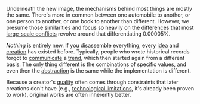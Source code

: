 

Underneath the new image, the mechanisms behind most things are mostly the same. There's more in common between one automobile to another, or one person to another, or one book to another than different. However, we presume those similarities and focus so heavily on the differences that most [large-scale conflicts](people-conflicts-war.md) revolve around that differentiating 0.00005%.

*Nothing* is entirely new. If you disassemble everything, every [idea](values.md) and [creation](creations.md) has existed before. Typically, people who wrote historical records forgot to [communicate](language.md) a [trend](trends.md), which then started again from a different basis. The only thing different is the combinations of specific values, and even then the [abstraction](values.md) is the same while the implementation is different.

Because a creator's [quality](values-quality.md) often comes through constraints that later creations don't have (e.g., [technological limitations](technology.md), it's already been proven to work), original works are often inherently better.
